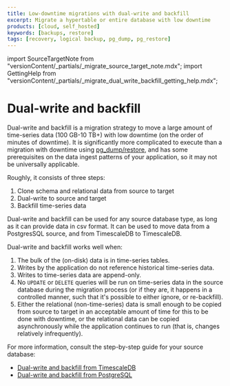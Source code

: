 ```yaml
---
title: Low-downtime migrations with dual-write and backfill
excerpt: Migrate a hypertable or entire database with low downtime
products: [cloud, self_hosted]
keywords: [backups, restore]
tags: [recovery, logical backup, pg_dump, pg_restore]
---
```


import SourceTargetNote from "versionContent/_partials/_migrate_source_target_note.mdx";
import GettingHelp from "versionContent/_partials/_migrate_dual_write_backfill_getting_help.mdx";

# Dual-write and backfill

Dual-write and backfill is a migration strategy to move a large amount of
time-series data (100&nbsp;GB-10&nbsp;TB+) with low downtime (on the order of
minutes of downtime). It is significantly more complicated to execute than a
migration with downtime using [pg_dump/restore][pg-dump-and-restore], and has
some prerequisites on the data ingest patterns of your application, so it may
not be universally applicable.

<SourceTargetNote />

Roughly, it consists of three steps:

1. Clone schema and relational data from source to target
1. Dual-write to source and target
1. Backfill time-series data

Dual-write and backfill can be used for any source database type, as long as it
can provide data in csv format. It can be used to move data from a PostgresSQL
source, and from TimescaleDB to TimescaleDB.

Dual-write and backfill works well when:
1. The bulk of the (on-disk) data is in time-series tables.
1. Writes by the application do not reference historical time-series data.
1. Writes to time-series data are append-only.
1. No `UPDATE` or `DELETE` queries will be run on time-series data in the
   source database during the migration process (or if they are, it happens in
   a controlled manner, such that it's possible to either ignore, or
   re-backfill).
1. Either the relational (non-time-series) data is small enough to be copied
   from source to target in an acceptable amount of time for this to be done
   with downtime, or the relational data can be copied asynchronously while the
   application continues to run (that is, changes relatively infrequently).

For more information, consult the step-by-step guide for your source database:

- [Dual-write and backfill from TimescaleDB][from-timescaledb]
- [Dual-write and backfill from PostgreSQL][from-postgres]

[//]: # (- [Dual-write and backfill from other][from-other])

<GettingHelp />

[from-timescaledb]: /migrate/:currentVersion:/dual-write-and-backfill/dual-write-from-timescaledb/
[from-postgres]: /migrate/:currentVersion:/dual-write-and-backfill/dual-write-from-postgres/
[from-other]: /migrate/:currentVersion:/dual-write-and-backfill/from-other/
[pg-dump-and-restore]: /migrate/:currentVersion:/pg-dump-and-restore/
